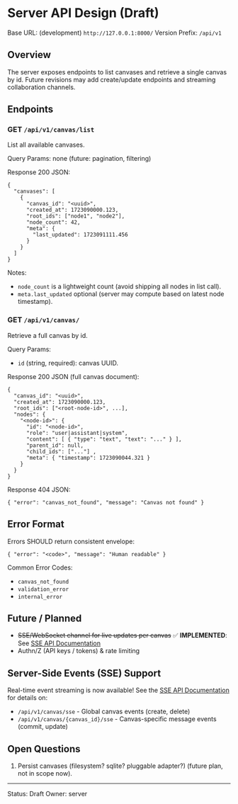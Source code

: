 # Server API Design (Draft)

Base URL: (development) `http://127.0.0.1:8000/`
Version Prefix: `/api/v1`

## Overview

The server exposes endpoints to list canvases and retrieve a single canvas by id. Future revisions may add create/update endpoints and streaming collaboration channels.

## Endpoints

### GET `/api/v1/canvas/list`

List all available canvases.

Query Params: none (future: pagination, filtering)

Response 200 JSON:

```
{
  "canvases": [
    {
      "canvas_id": "<uuid>",
      "created_at": 1723090000.123,
      "root_ids": ["node1", "node2"],
      "node_count": 42,
      "meta": {
        "last_updated": 1723091111.456
      }
    }
  ]
}
```

Notes:

- `node_count` is a lightweight count (avoid shipping all nodes in list call).
- `meta.last_updated` optional (server may compute based on latest node timestamp).

### GET `/api/v1/canvas/`

Retrieve a full canvas by id.

Query Params:

- `id` (string, required): canvas UUID.

Response 200 JSON (full canvas document):

```
{
  "canvas_id": "<uuid>",
  "created_at": 1723090000.123,
  "root_ids": ["<root-node-id>", ...],
  "nodes": {
    "<node-id>": {
      "id": "<node-id>",
      "role": "user|assistant|system",
      "content": [ { "type": "text", "text": "..." } ],
      "parent_id": null,
      "child_ids": ["..."] ,
      "meta": { "timestamp": 1723090044.321 }
    }
  }
}
```

Response 404 JSON:

```
{ "error": "canvas_not_found", "message": "Canvas not found" }
```

## Error Format

Errors SHOULD return consistent envelope:

```
{ "error": "<code>", "message": "Human readable" }
```

Common Error Codes:

- `canvas_not_found`
- `validation_error`
- `internal_error`

## Future / Planned

- ~~SSE/WebSocket channel for live updates per canvas~~ ✅ **IMPLEMENTED**: See [SSE API Documentation](sse_api.md)
- Authn/Z (API keys / tokens) & rate limiting

## Server-Side Events (SSE) Support

Real-time event streaming is now available! See the [SSE API Documentation](sse_api.md) for details on:

- `/api/v1/canvas/sse` - Global canvas events (create, delete)
- `/api/v1/canvas/{canvas_id}/sse` - Canvas-specific message events (commit, update)

## Open Questions

1. Persist canvases (filesystem? sqlite? pluggable adapter?) (future plan, not in scope now).

---

Status: Draft
Owner: server

